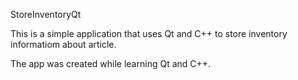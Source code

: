 StoreInventoryQt

This is a simple application that uses Qt and C++ to store inventory informatiom about article.

The app was created while learning Qt and C++.
